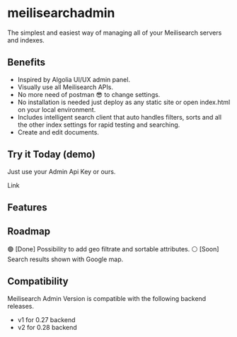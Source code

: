 # meilisearchadmin

The simplest and easiest way of managing all of your Meilisearch servers and indexes.

## Benefits 

- Inspired by Algolia UI/UX admin panel.
- Visually use all Meilisearch APIs. 
- No more need of postman 😎 to change settings.
- No installation is needed just deploy as any static site or open index.html on your local environment.
- Includes intelligent search client that auto handles filters, sorts and all the other index settings for rapid testing and searching.
- Create and edit documents.  


## Try it Today (demo)

Just use your Admin Api Key or ours.

Link 

## Features 


## Roadmap

🟢 [Done] Possibility to add geo filtrate and sortable attributes.
⚪️ [Soon] Search results shown with Google map.

## Compatibility

Meilisearch Admin Version is compatible with the following backend releases.
- v1 for 0.27 backend
- v2 for 0.28 backend
